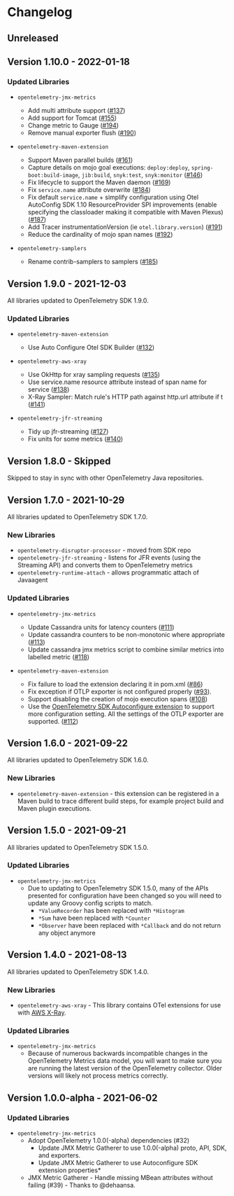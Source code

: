 # Changelog

## Unreleased

## Version 1.10.0 - 2022-01-18

### Updated Libraries

* `opentelemetry-jmx-metrics`
  * Add multi attribute support
    ([#137](https://github.com/open-telemetry/opentelemetry-java-contrib/pull/137))
  * Add support for Tomcat
    ([#155](https://github.com/open-telemetry/opentelemetry-java-contrib/pull/155))
  * Change metric to Gauge
    ([#194](https://github.com/open-telemetry/opentelemetry-java-contrib/pull/194))
  * Remove manual exporter flush
    ([#190](https://github.com/open-telemetry/opentelemetry-java-contrib/pull/190))

* `opentelemetry-maven-extension`
  * Support Maven parallel builds
    ([#161](https://github.com/open-telemetry/opentelemetry-java-contrib/pull/161))
  * Capture details on mojo goal executions: `deploy:deploy`, `spring-boot:build-image`, `jib:build`, `snyk:test`, `snyk:monitor`
    ([#146](https://github.com/open-telemetry/opentelemetry-java-contrib/pull/146))
  * Fix lifecycle to support the Maven daemon
    ([#169](https://github.com/open-telemetry/opentelemetry-java-contrib/pull/169))
  * Fix `service.name` attribute overwrite
    ([#184](https://github.com/open-telemetry/opentelemetry-java-contrib/pull/184))
  * Fix default `service.name` + simplify configuration using Otel AutoConfig SDK 1.10 ResourceProvider SPI improvements (enable specifying the classloader making it compatible with Maven Plexus)
    ([#187](https://github.com/open-telemetry/opentelemetry-java-contrib/pull/187))
  * Add Tracer instrumentationVersion (ie `otel.library.version`)
    ([#191](https://github.com/open-telemetry/opentelemetry-java-contrib/pull/191))
  * Reduce the cardinality of mojo span names
    ([#192](https://github.com/open-telemetry/opentelemetry-java-contrib/pull/192))

* `opentelemetry-samplers`
  * Rename contrib-samplers to samplers
    ([#185](https://github.com/open-telemetry/opentelemetry-java-contrib/pull/185))

## Version 1.9.0 - 2021-12-03

All libraries updated to OpenTelemetry SDK 1.9.0.

### Updated Libraries

* `opentelemetry-maven-extension`
  * Use Auto Configure Otel SDK Builder
    ([#132](https://github.com/open-telemetry/opentelemetry-java-contrib/pull/132))

* `opentelemetry-aws-xray`
  * Use OkHttp for xray sampling requests
    ([#135](https://github.com/open-telemetry/opentelemetry-java-contrib/pull/135))
  * Use service.name resource attribute instead of span name for service
    ([#138](https://github.com/open-telemetry/opentelemetry-java-contrib/pull/138))
  * X-Ray Sampler: Match rule's HTTP path against http.url attribute if t
    ([#141](https://github.com/open-telemetry/opentelemetry-java-contrib/pull/141))

* `opentelemetry-jfr-streaming`
  * Tidy up jfr-streaming
    ([#127](https://github.com/open-telemetry/opentelemetry-java-contrib/pull/127))
  * Fix units for some metrics
    ([#140](https://github.com/open-telemetry/opentelemetry-java-contrib/pull/140))

## Version 1.8.0 - Skipped

Skipped to stay in sync with other OpenTelemetry Java repositories.

## Version 1.7.0 - 2021-10-29

All libraries updated to OpenTelemetry SDK 1.7.0.

### New Libraries

* `opentelemetry-disruptor-processor` - moved from SDK repo
* `opentelemetry-jfr-streaming` - listens for JFR events (using the Streaming API) and converts them to OpenTelemetry metrics
* `opentelemetry-runtime-attach` - allows programmatic attach of Javaagent

### Updated Libraries

* `opentelemetry-jmx-metrics`
  * Update Cassandra units for latency counters
    ([#111](https://github.com/open-telemetry/opentelemetry-java-contrib/pull/111))
  * Update cassandra counters to be non-monotonic where appropriate
    ([#113](https://github.com/open-telemetry/opentelemetry-java-contrib/pull/113))
  * Update cassandra jmx metrics script to combine similar metrics into labelled metric
    ([#118](https://github.com/open-telemetry/opentelemetry-java-contrib/pull/118))

* `opentelemetry-maven-extension`
  * Fix failure to load the extension declaring it in pom.xml
    ([#86](https://github.com/open-telemetry/opentelemetry-java-contrib/issues/86))
  * Fix exception if OTLP exporter is not configured properly
    ([#93](https://github.com/open-telemetry/opentelemetry-java-contrib/issues/93)).
  * Support disabling the creation of mojo execution spans
    ([#108](https://github.com/open-telemetry/opentelemetry-java-contrib/pull/108))
  * Use the [OpenTelemetry SDK Autoconfigure extension](https://github.com/open-telemetry/opentelemetry-java/tree/main/sdk-extensions/autoconfigure) to support more configuration setting. All the settings of the OTLP exporter are supported.
    ([#112](https://github.com/open-telemetry/opentelemetry-java-contrib/pull/112))

## Version 1.6.0 - 2021-09-22

All libraries updated to OpenTelemetry SDK 1.6.0.

### New Libraries

* `opentelemetry-maven-extension` - this extension can be registered in a Maven build to trace different build steps, for example project build and Maven plugin executions.

## Version 1.5.0 - 2021-09-21

All libraries updated to OpenTelemetry SDK 1.5.0.

### Updated Libraries

* `opentelemetry-jmx-metrics`
  * Due to updating to OpenTelemetry SDK 1.5.0, many of the APIs presented for configuration have been changed so you will need to update any Groovy config scripts to match.
    * `*ValueRecorder` has been replaced with `*Histogram`
    * `*Sum` have been replaced with `*Counter`
    * `*Observer` have been replaced with `*Callback` and do not return any object anymore

## Version 1.4.0 - 2021-08-13

All libraries updated to OpenTelemetry SDK 1.4.0.

### New Libraries

* `opentelemetry-aws-xray` - This library contains OTel extensions for use with [AWS X-Ray](https://docs.aws.amazon.com/xray/index.html).

### Updated Libraries

* `opentelemetry-jmx-metrics`
  * Because of numerous backwards incompatible changes in the OpenTelemetry Metrics data model, you will want to make sure you are running the latest version of the OpenTelemetry collector. Older versions will likely not process metrics correctly.

## Version 1.0.0-alpha - 2021-06-02

### Updated Libraries

* `opentelemetry-jmx-metrics`
  * Adopt OpenTelemetry 1.0.0(-alpha) dependencies (#32)
    * Update JMX Metric Gatherer to use 1.0.0(-alpha) proto, API, SDK, and exporters.
    * Update JMX Metric Gatherer to use Autoconfigure SDK extension properties*
  * JMX Metric Gatherer - Handle missing MBean attributes without failing (#39) - Thanks to @dehaansa.
